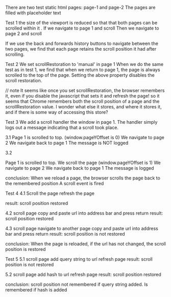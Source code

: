 There are two test static html pages: page-1 and page-2
The pages are filled with placeholder text

Test 1
the size of the viewport is reduced so that that both pages can be scrolled within it
.
If we navigate to page 1 and scroll
Then we navigate to page 2 and scroll

If we use the back and forwards history buttons to navigate between the two pages, we find that each page retains the scroll position it had after scrolling.


Test 2
We set scrollRestoration to 'manual' in page 1
When we do the same test as in test 1, we find that when we return to page 1, the page is always scrolled to the top of the page. Setting the above property disables the scroll restoration.


// note
It seems like once you set scrollRestoration, the browser remembers it, even if you disable the javascript that sets it and refresh the page!
so it seems that Chrome remembers both the scroll position of a page and the scrollRestoration value. I wonder what else it stores, and where it stores it, and if there is some way of accessing this store? 


Test 3
We add a scroll handler the window in page 1. The handler simply logs out a message indicating that a scroll took place.

3.1
Page 1 is scrolled to top.
(window.pageYOffset is 0)
We navigate to page 2
We navigate back to page 1
The message is NOT logged

3.2

Page 1 is scrolled to top.
We scroll the page
(window.pageYOffset is 1)
We navigate to page 2
We navigate back to page 1
The message is logged


conclusion: When we reload a page, the browser scrolls the page back to the remembered position
A scroll event is fired

Test 4
4.1
Scroll the page
refresh the page

result: scroll position restored

4.2
scroll page
copy and paste url into address bar and press return
result: scroll position restored

4.3
scroll page
navigate to another page
copy and paste url into address bar and press return
result: scroll position is not restored

conclusion: When the page is reloaded, if the url has not changed, the scroll position is restored

Test 5
5.1
scroll page
add query string to url
refresh page
result: scroll position is not restored

5.2
scroll page
add hash to url
refresh page
result: scroll position restored

conclusion: scroll position not remembered if query string added. Is remembered if hash is added




